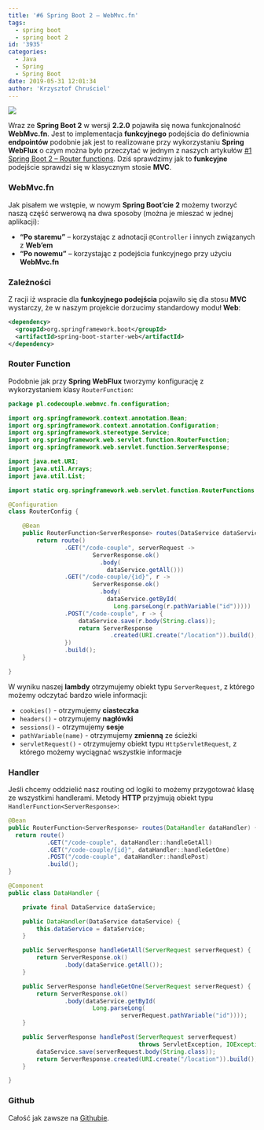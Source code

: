 ```yaml
---
title: '#6 Spring Boot 2 – WebMvc.fn'
tags:
  - spring boot
  - spring boot 2
id: '3935'
categories:
  - Java
  - Spring
  - Spring Boot
date: 2019-05-31 12:01:34
author: 'Krzysztof Chruściel'
---
```


![](https://codecouple.pl/wp-content/uploads/2017/12/springBoot2Art.png)

Wraz ze **Spring Boot 2** w wersji **2.2.0** pojawiła się nowa funkcjonalność **WebMvc.fn**. Jest to implementacja **funkcyjnego** podejścia do definiownia **endpointów** podobnie jak jest to realizowane przy wykorzystaniu **Spring WebFlux** o czym można było przeczytać w jednym z naszych artykułów [#1 Spring Boot 2 – Router functions](https://codecouple.pl/2018/07/20/1-spring-boot-2-router-functions/). Dziś sprawdzimy jak to **funkcyjne** podejście sprawdzi się w klasycznym stosie **MVC**.
<!-- more -->
### WebMvc.fn

Jak pisałem we wstępie, w nowym **Spring Boot’cie** **2** możemy tworzyć naszą część serwerową na dwa sposoby (można je mieszać w jednej aplikacji):

*   **“Po staremu”** – korzystając z adnotacji `@Controller` i innych związanych z **Web’em**
*   **“Po nowemu”** – korzystając z podejścia funkcyjnego przy użyciu **WebMvc.fn**

### Zależności

Z racji iż wspracie dla **funkcyjnego podejścia** pojawiło się dla stosu **MVC** wystarczy, że w naszym projekcie dorzucimy standardowy moduł **Web**:

```xml
<dependency>
  <groupId>org.springframework.boot</groupId>
  <artifactId>spring-boot-starter-web</artifactId>
</dependency>
```

### Router Function

Podobnie jak przy **Spring WebFlux** tworzymy konfigurację z wykorzystaniem klasy `RouterFunction`:

```java
package pl.codecouple.webmvc.fn.configuration;

import org.springframework.context.annotation.Bean;
import org.springframework.context.annotation.Configuration;
import org.springframework.stereotype.Service;
import org.springframework.web.servlet.function.RouterFunction;
import org.springframework.web.servlet.function.ServerResponse;

import java.net.URI;
import java.util.Arrays;
import java.util.List;

import static org.springframework.web.servlet.function.RouterFunctions.route;

@Configuration
class RouterConfig {

    @Bean
    public RouterFunction<ServerResponse> routes(DataService dataService) {
        return route()
                .GET("/code-couple", serverRequest ->
                        ServerResponse.ok()
                          .body(
                            dataService.getAll()))
                .GET("/code-couple/{id}", r ->
                        ServerResponse.ok()
                          .body(
                            dataService.getById(
                              Long.parseLong(r.pathVariable("id")))))
                .POST("/code-couple", r -> {
                    dataService.save(r.body(String.class));
                    return ServerResponse
                             .created(URI.create("/location")).build();
                })
                .build();
    }

}
```

W wyniku naszej **lambdy** otrzymujemy obiekt typu `ServerRequest`, z którego możemy odczytać bardzo wiele informacji:

*   `cookies()` - otrzymujemy **ciasteczka**
*   `headers()` - otrzymujemy **nagłówki**
*   `sessions()` - otrzymujemy **sesje**
*   `pathVariable(name)` - otrzymujemy **zmienną** ze ścieżki
*   `servletRequest()` - otrzymujemy obiekt typu `HttpServletRequest`, z którego możemy wyciągnać wszystkie informacje

### Handler

Jeśli chcemy oddzielić nasz routing od logiki to możemy przygotować klasę ze wszystkimi handlerami. Metody **HTTP** przyjmują obiekt typu `HandlerFunction<ServerResponse>`:

```java
@Bean
public RouterFunction<ServerResponse> routes(DataHandler dataHandler) {
  return route()
           .GET("/code-couple", dataHandler::handleGetAll)
           .GET("/code-couple/{id}", dataHandler::handleGetOne)
           .POST("/code-couple", dataHandler::handlePost)
           .build();
}

@Component
public class DataHandler {

    private final DataService dataService;

    public DataHandler(DataService dataService) {
        this.dataService = dataService;
    }

    public ServerResponse handleGetAll(ServerRequest serverRequest) {
        return ServerResponse.ok()
                .body(dataService.getAll());
    }

    public ServerResponse handleGetOne(ServerRequest serverRequest) {
        return ServerResponse.ok()
                .body(dataService.getById(
                        Long.parseLong(
                                serverRequest.pathVariable("id"))));
    }

    public ServerResponse handlePost(ServerRequest serverRequest) 
                                     throws ServletException, IOException {
        dataService.save(serverRequest.body(String.class));
        return ServerResponse.created(URI.create("/location")).build();
    }

}
```

### Github

Całość jak zawsze na [Githubie](https://github.com/kchrusciel/Spring-Boot-2-Examples/tree/master/spring-boot-webmvcfn-example).